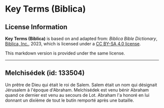 # Key Terms (Biblica)

## License Information

**Key Terms (Biblica)** is based on and adapted from: _Biblica Bible Dictionary_, [Biblica, Inc.](https://www.biblica.com/), 2023, which is licensed under a [CC BY-SA 4.0 license](https://creativecommons.org/licenses/by-sa/4.0/legalcode.en).

This markdown version is provided under the same license.



--------------------------------

## Melchisédek (id: 133504)

Un prêtre de Dieu qui était le roi de Salem. Salem était un nom qui désignait Jérusalem à l'époque d'Abraham. Melchisédek est venu bénir Abraham quand ce dernier est venu au secours de Lot. Abraham l'a honoré en lui donnant un dixième de tout le butin remporté après une bataille.


